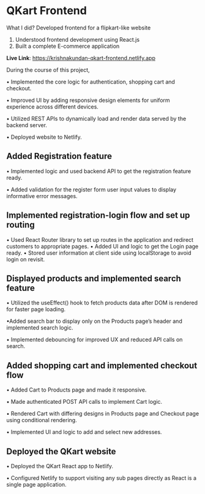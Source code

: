 
# QKart Frontend

What I did?
Developed frontend for a flipkart-like website 
1. Understood frontend development using React.js
2. Built a complete E-commerce application
   
**Live Link**: https://krishnakundan-qkart-frontend.netlify.app

During the course of this project,

• Implemented the core logic for authentication, shopping cart and checkout.

• Improved UI by adding responsive design elements for uniform experience across different devices.

• Utilized REST APIs to dynamically load and render data served by the backend server.

• Deployed website to Netlify.

## Added Registration feature
• Implemented logic and used backend API to get the registration feature ready.

• Added validation for the register form user input values to display informative error messages.


## Implemented registration-login flow and set up routing

• Used React Router library to set up routes in the application and redirect customers to appropriate pages.
• Added UI and logic to get the Login page ready.
• Stored user information at client side using localStorage to avoid login on revisit.


## Displayed products and implemented search feature

• Utilized the useEffect() hook to fetch products data after DOM is rendered for faster page loading.

•Added search bar to display only on the Products page’s header and implemented search logic.

• Implemented debouncing for improved UX and reduced API calls on search.


## Added shopping cart and implemented checkout flow

• Added Cart to Products page and made it responsive.

• Made authenticated POST API calls to implement Cart logic.

• Rendered Cart with differing designs in Products page and Checkout page using conditional rendering.

• Implemented UI and logic to add and select new addresses.

## Deployed the QKart website
• Deployed the QKart React app to Netlify.

• Configured Netlify to support visiting any sub pages directly as React is a single page application.


